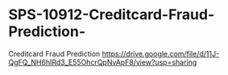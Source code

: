 # SPS-10912-Creditcard-Fraud-Prediction-
Creditcard Fraud Prediction 
https://drive.google.com/file/d/11J-QgFQ_NH6hIRd3_E55OhcrQpNvApF8/view?usp=sharing
